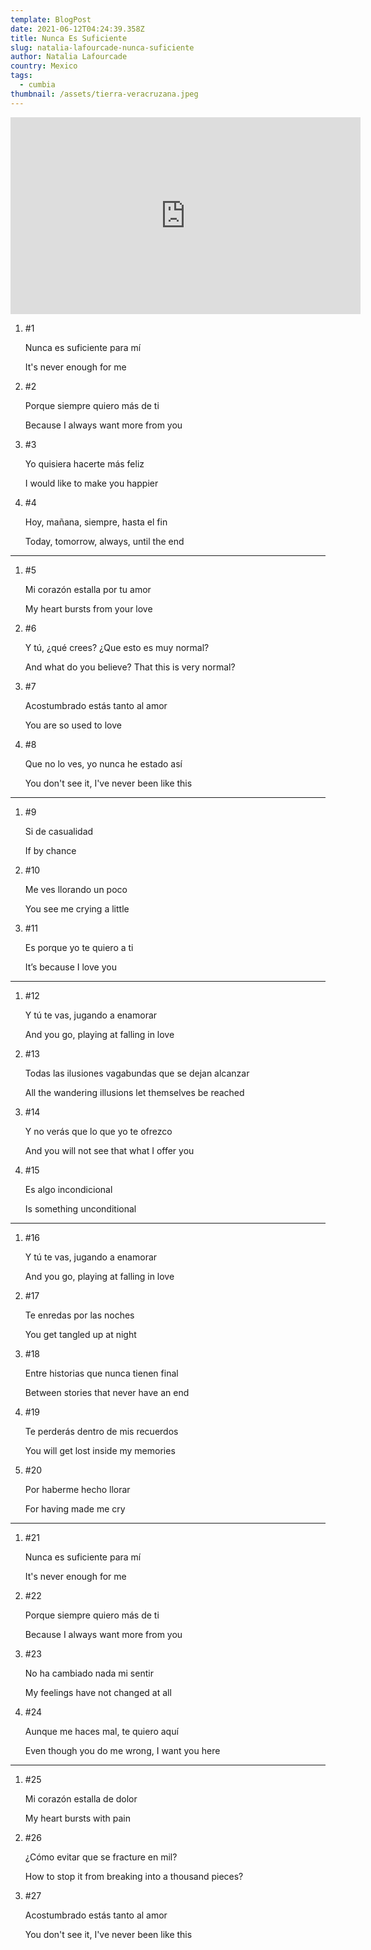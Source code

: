 ```yaml
---
template: BlogPost
date: 2021-06-12T04:24:39.358Z
title: Nunca Es Suficiente
slug: natalia-lafourcade-nunca-suficiente
author: Natalia Lafourcade
country: Mexico
tags:
  - cumbia
thumbnail: /assets/tierra-veracruzana.jpeg
---
```

<iframe width="560" height="315" src="https://www.youtube.com/embed/k76BgIb89-s" frameborder="0" allow="accelerometer; autoplay; encrypted-media; gyroscope; picture-in-picture" allowfullscreen></iframe>

1. \#1

   Nunca es suficiente para mí

   It's never enough for me
2. \#2

   Porque siempre quiero más de ti

   Because I always want more from you
3. \#3

   Yo quisiera hacerte más feliz

   I would like to make you happier
4. \#4

   Hoy, mañana, siempre, hasta el fin

   Today, tomorrow, always, until the end
***

1. \#5

   Mi corazón estalla por tu amor

   My heart bursts from your love
2. \#6

   Y tú, ¿qué crees? ¿Que esto es muy normal?

   And what do you believe? That this is very normal?
3. \#7

   Acostumbrado estás tanto al amor

   You are so used to love
4. \#8

   Que no lo ves, yo nunca he estado así

   You don't see it, I've never been like this
***

1. \#9

   Si de casualidad

   If by chance
2. \#10

   Me ves llorando un poco

   You see me crying a little
3. \#11

   Es porque yo te quiero a ti

   It’s because I love you
***

1. \#12

   Y tú te vas, jugando a enamorar

   And you go, playing at falling in love
2. \#13

   Todas las ilusiones vagabundas que se dejan alcanzar

   All the wandering illusions let themselves be reached
3. \#14

   Y no verás que lo que yo te ofrezco

   And you will not see that what I offer you
4. \#15

   Es algo incondicional

   Is something unconditional
***

1. \#16

   Y tú te vas, jugando a enamorar

   And you go, playing at falling in love
2. \#17

   Te enredas por las noches

   You get tangled up at night
3. \#18

   Entre historias que nunca tienen final

   Between stories that never have an end
4. \#19

   Te perderás dentro de mis recuerdos

   You will get lost inside my memories
4. \#20

   Por haberme hecho llorar

   For having made me cry
***

1. \#21

   Nunca es suficiente para mí

   It's never enough for me
2. \#22

   Porque siempre quiero más de ti

   Because I always want more from you
3. \#23

   No ha cambiado nada mi sentir

   My feelings have not changed at all
4. \#24

   Aunque me haces mal, te quiero aquí

   Even though you do me wrong, I want you here
***

1. \#25

   Mi corazón estalla de dolor

   My heart bursts with pain
2. \#26

   ¿Cómo evitar que se fracture en mil?

   How to stop it from breaking into a thousand pieces?
3. \#27

   Acostumbrado estás tanto al amor

   You don't see it, I've never been like this